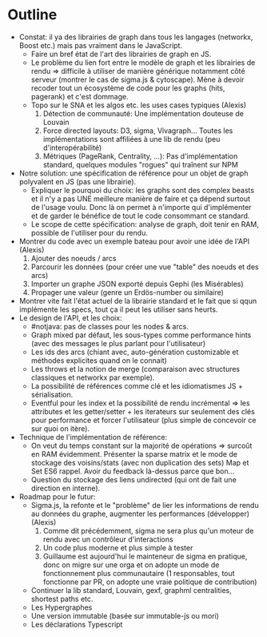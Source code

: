 # Outline

* Constat: il ya des librairies de graph dans tous les langages (networkx, Boost etc.) mais pas vraiment dans le JavaScript.
  - Faire un bref état de l'art des librairies de graph en JS.
  - Le problème du lien fort entre le modèle de graph et les librairies de rendu => difficile à utiliser de manière générique notamment côté serveur (montrer le cas de sigma.js & cytoscape). Mène à devoir recoder tout un écosystème de code pour les graphs (hits, pagerank) et c'est dommage.
  - Topo sur le SNA et les algos etc. les uses cases typiques (Alexis)
    1. Détection de communauté: Une implémentation douteuse de Louvain
    2. Force directed layouts: D3, sigma, Vivagraph... Toutes les implémentations sont affiliées à une lib de rendu (peu d'interopérabilité)
    3. Métriques (PageRank, Centrality, ...): Pas d'implémentation standard, quelques modules "rogues" qui traînent sur NPM
* Notre solution: une spécification de référence pour un objet de graph polyvalent en JS (pas une librairie).
  - Expliquer le pourquoi du choix: les graphs sont des complex beasts et il n'y a pas UNE meilleure manière de faire et ça dépend surtout de l'usage voulu. Donc là on permet à n'importe qui d'implémenter et de garder le bénéfice de tout le code consommant ce standard.
  - Le scope de cette spécification: analyse de graph, doit tenir en RAM, possible de l'utiliser pour du rendu.
* Montrer du code avec un exemple bateau pour avoir une idée de l'API (Alexis)
  1. Ajouter des noeuds / arcs
  2. Parcourir les données (pour créer une vue "table" des noeuds et des arcs)
  3. Importer un graphe JSON exporté depuis Gephi (les Misérables)
  4. Propager une valeur (genre un Erdös-number ou similaire)
* Montrer vite fait l'état actuel de la librairie standard et le fait que si qqun implémente les specs, tout ça il peut les utiliser sans heurts.
* Le design de l'API, et les choix:
  - #notjava: pas de classes pour les nodes & arcs.
  - Graph mixed par défaut, les sous-types comme performance hints (avec des messages le plus parlant pour l'utilisateur)
  - Les ids des arcs (chiant avec, auto-génération customizable et méthodes explicites quand on le connait)
  - Les throws et la notion de merge (comparaison avec structures classiques et networkx par exemple).
  - La possibilité de références comme clé et les idiomatismes JS + sérialisation.
  - Eventful pour les index et la possibilité de rendu incrémental => les attributes et les getter/setter + les iterateurs sur seulement des clés pour performance et forcer l'utilisateur (plus simple de concevoir ce sur quoi on itère).
* Technique de l'implémentation de référence:
  - On veut du temps constant sur la majorité de opérations => surcoût en RAM évidemment. Présenter la sparse matrix et le mode de stockage des voisins/stats (avec non duplication des sets) Map et Set ES6 rappel. Avoir du feedback là-dessus parce que bon...
  - Question du stockage des liens undirected (qui ont de fait une direction en interne).
* Roadmap pour le futur:
  - Sigma.js, la refonte et le "problème" de lier les informations de rendu au données du graphe, augmenter les performances (développer) (Alexis)
    1. Comme dit précédemment, sigma ne sera plus qu'un moteur de rendu avec un contrôleur d'interactions
    2. Un code plus moderne et plus simple à tester
    3. Guillaume est aujourd'hui le mainteneur de sigma en pratique, donc on migre sur une orga et on adopte un mode de fonctionnement plus communautaire (1 responsables, tout fonctionne par PR, on adopte une vraie politique de contribution)
  - Continuer la lib standard, Louvain, gexf, graphml centralities, shortest paths etc.
  - Les Hypergraphes
  - Une version immutable (basée sur immutable-js ou mori)
  - Les déclarations Typescript
